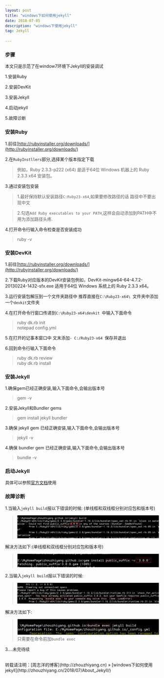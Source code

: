 ```yaml
---
layout: post
title: "windows下如何使用jekyll"
date: 2018-07-05 
description: "windows下使用jekyll"
tag: Jekyll  

---
```


### 步骤

本文只是示范了在window7环境下Jekyll的安装调试

1.安装Ruby

2.安装DevKit

3.安装Jekyll

4.启动jekyll

5.故障诊断


### 安装Ruby

1.前往[http://rubyinstaller.org/downloads/](http://rubyinstaller.org/downloads/)  

2.在`RubyInstllers`部分,选择某个版本指定下载

>例如，Ruby 2.3.3-p222 (x64) 是适于64位 Windows 机器上的 Ruby 2.3.3 x64 安装包。
>

3.通过安装包安装

>1.最好保持默认安装路径`C:Ruby23-x64`,如果要修改路径的话 路径中不要出现中文  
>

>2.勾选`Add Ruby executables to your PATH`,这样会自动添加到PATH中不用为添加路径头疼.
>

4.打开命令行输入命令检查是否安装成功  

>ruby -v
>

### 安装DevKit

1.前往[http://rubyinstaller.org/downloads/](http://rubyinstaller.org/downloads/)  

2.下载Ruby对应版本的DevKit安装包例如，DevKit-mingw64-64-4.7.2-20130224-1432-sfx.exe 适用于64位 Windows 系统上的 Ruby 2.3.3 x64。  

3.运行安装包解压到一个文件夹路径中 推荐直接在`C:\Ruby23-x64\ `文件夹中添加一个`devkit`文件夹  

4.在打开命令行窗口传递到`C:\Ruby23-x64\devkit `中输入下面命令  

>ruby dk.rb init  
>notepad config.yml  
>

5.在打开的记事本窗口中 文末添加`- C:/Ruby23-x64 `保存并退出  

6.回到命令行输入下面命令  
>ruby dk.rb review  
>ruby dk.rb install  
>

### 安装Jekyll

1.确保gem已经正确安装,输入下面命令,会输出版本号  

>gem -v   
>  

2.安装Jekyll和Bundler gems  

>gem install jekyll bundler  
>

3.确保 jekyll gem 已经正确安装,输入下面命令,会输出版本号  

>jekyll -v  
>

4.确保 bundler gem 已经正确安装,输入下面命令,会输出版本号  

>bundle -v  
>

### 启动Jekyll  

具体可以参照[官方文档](http://jekyllcn.com/)使用  

### 故障诊断  

1.当输入`jekyll build`报以下错误的时候: (单线框和双线框分别对应包和版本号)  

>![错误1](/images/posts/About_Jekyll/1.jpg)  
>

解决方法如下:(单线框和双线框分别对应包和版本号) 

>![解决1](/images/posts/About_Jekyll/2.jpg)  
>

2.当输入`jekyll build`报以下错误的时候:  

>![错误2](/images/posts/About_Jekyll/3.jpg)  
>

解决方法如下:  

>![错误2](/images/posts/About_Jekyll/4.jpg)  
>只需要在命令前加`bundle exec`  
>


3....未完待续  


<br>
转载请注明：[周志洋的博客](http://zhouzhiyang.cn) » [windows下如何使用jekyll](http://zhouzhiyang.cn/2018/07/About_Jekyll/) 



